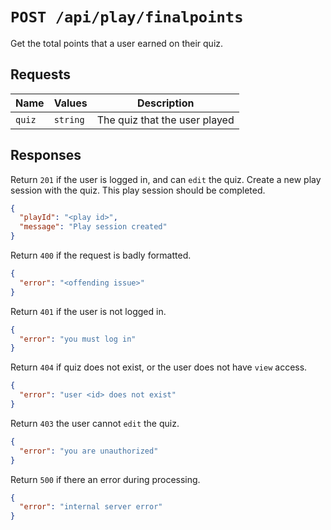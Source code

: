 # `POST /api/play/finalpoints`

Get the total points that a user earned on their quiz.

## Requests

| Name | Values | Description |
|-|-|-|
| `quiz` | `string` | The quiz that the user played |

## Responses

Return `201` if the user is logged in, and can `edit` the quiz. Create a new play session with the quiz. This play session should be completed.

```json
{
  "playId": "<play id>",
  "message": "Play session created"
}
```

Return `400` if the request is badly formatted.

```json
{
  "error": "<offending issue>"
}
```

Return `401` if the user is not logged in.

```json
{
  "error": "you must log in"
}
```

Return `404` if quiz does not exist, or the user does not have `view` access.

```json
{
  "error": "user <id> does not exist"
}
```

Return `403` the user cannot `edit` the quiz.

```json
{
  "error": "you are unauthorized"
}
```

Return `500` if there an error during processing.

```json
{
  "error": "internal server error"
}
```